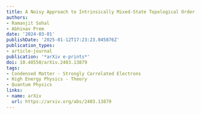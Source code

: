 ```yaml
---
title: A Noisy Approach to Intrinsically Mixed-State Topological Order
authors:
- Ramanjit Sohal
- Abhinav Prem
date: '2024-03-01'
publishDate: '2025-01-12T17:23:23.045876Z'
publication_types:
- article-journal
publication: '*arXiv e-prints*'
doi: 10.48550/arXiv.2403.13879
tags:
- Condensed Matter - Strongly Correlated Electrons
- High Energy Physics - Theory
- Quantum Physics
links:
- name: arXiv
  url: https://arxiv.org/abs/2403.13879
---
```


